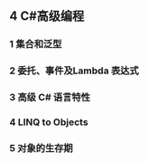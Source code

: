 ## 4 C#高级编程

### 1 集合和泛型

### 2 委托、事件及Lambda 表达式

### 3 高级 C# 语言特性

### 4 LINQ to Objects

### 5 对象的生存期
